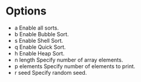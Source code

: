 # Options
   - a              Enable all sorts.
   - b              Enable Bubble Sort.
   - s              Enable Shell Sort.
   - q              Enable Quick Sort.
   - h              Enable Heap Sort.
   - n length       Specify number of array elements.
   - p elements     Specify number of elements to print.
   - r seed         Specify random seed.

